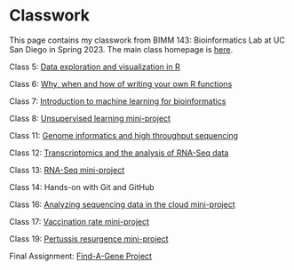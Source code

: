 # Classwork

This page contains my classwork from BIMM 143: Bioinformatics Lab at UC San Diego in Spring 2023. The main class homepage is [here](https://marcos-diazg.github.io/BIMM143_SP23/).

Class 5: [Data exploration and visualization in R](https://github.com/kim-hannah-88/bimm143/blob/main/Class05/Class05final.pdf)

Class 6: [Why, when and how of writing your own R functions](https://github.com/kim-hannah-88/bimm143/blob/main/Class06/class06.pdf)

Class 7: [Introduction to machine learning for bioinformatics](https://github.com/kim-hannah-88/bimm143/blob/main/Class07/Class07.pdf)

Class 8: [Unsupervised learning mini-project](https://github.com/kim-hannah-88/bimm143/blob/main/Class08_Mini_Project/Class08_Mini_Project.pdf)

Class 11: [Genome informatics and high throughput sequencing](https://github.com/kim-hannah-88/bimm143/blob/main/Class%2011%20-%20Genomics/Class-11---Genomics.pdf)

Class 12: [Transcriptomics and the analysis of RNA-Seq data](https://github.com/kim-hannah-88/bimm143/blob/main/Class12/Class12.pdf)

Class 13: [RNA-Seq mini-project](https://github.com/kim-hannah-88/bimm143/blob/main/Class13/Class13.pdf)

Class 14: Hands-on with Git and GitHub

Class 16: [Analyzing sequencing data in the cloud mini-project](https://github.com/kim-hannah-88/bimm143/blob/main/Class16/Class16.pdf)

Class 17: [Vaccination rate mini-project](https://github.com/kim-hannah-88/bimm143/tree/main/Class17)

Class 19: [Pertussis resurgence mini-project](https://github.com/kim-hannah-88/bimm143/blob/main/Class17/Mini_Project_17.html)

Final Assignment: [Find-A-Gene Project](https://github.com/kim-hannah-88/bimm143/blob/main/Find%20A%20gene%20Project.pdf)
